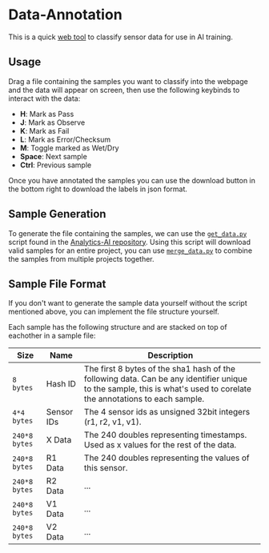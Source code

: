 # Data-Annotation
This is a quick [web tool](https://smt-research.github.io/Data-Annotation/) to classify sensor data for use in AI training.

## Usage
Drag a file containing the samples you want to classify into the webpage and the data will appear on screen, then use the following keybinds to interact with the data:
- **H**: Mark as Pass
- **J**: Mark as Observe
- **K**: Mark as Fail
- **L**: Mark as Error/Checksum
- **M**: Toggle marked as Wet/Dry
- **Space**: Next sample
- **Ctrl**: Previous sample

Once you have annotated the samples you can use the download button in the bottom right to download the labels in json format.

## Sample Generation
To generate the file containing the samples, we can use the [`get_data.py`](https://github.com/SMT-Research/Analytics-AI/blob/main/src/data/get_data.py) script found in 
the [Analytics-AI repository](https://github.com/SMT-Research/Analytics-AI). 
Using this script will download valid samples for an entire project, you can use [`merge_data.py`](https://github.com/SMT-Research/Analytics-AI/blob/main/src/data/merge_data.py)
to combine the samples from multiple projects together.

## Sample File Format
If you don't want to generate the sample data yourself without the script mentioned above, you can implement the file structure yourself.

Each sample has the following structure and are stacked on top of eachother in a sample file:

| Size          | Name       | Description                                                                                                                                                            |
|---------------|------------|------------------------------------------------------------------------------------------------------------------------------------------------------------------------|
| `8 bytes`     | Hash ID    | The first 8 bytes of the sha1 hash of the following data. Can be any identifier unique to the sample,  this is what's used to corelate the annotations to each sample. |
| `4*4 bytes`   | Sensor IDs | The 4 sensor ids as unsigned 32bit integers (r1, r2, v1, v1).                                                                                                          |
| `240*8 bytes` | X Data     | The 240 doubles representing timestamps. Used as x values for the rest of the data.                                                                                    |
| `240*8 bytes` | R1 Data    | The 240 doubles representing the values of this sensor.                                                                                                                |
| `240*8 bytes` | R2 Data    | ...                                                                                                                                                                    |
| `240*8 bytes` | V1 Data    | ...                                                                                                                                                                    |
| `240*8 bytes` | V2 Data    | ...                                                                                                                                                                    |

